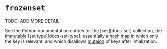 # `frozenset`

TODO: ADD MORE DETAIL

See the Python documentation entries for the [`set`][docs-set] collection, the [immutable] [set type][docs-set-type]; essentially a [hash map][hash-map] in which only the key is relevant, and which disallows [mutaion][mutation] of keys after intialization.

[immutable]: ../../../../../reference/concepts/immutability.md
[mutation]: ../../../../../reference/concepts/mutation.md
[hash-map]: ../../../../../reference/types/hash_map.md
[docs-frozenset]: https://docs.python.org/3/library/stdtypes.html#frozenset
[docs-frozenset-type]: https://docs.python.org/3/library/stdtypes.html#types-set
